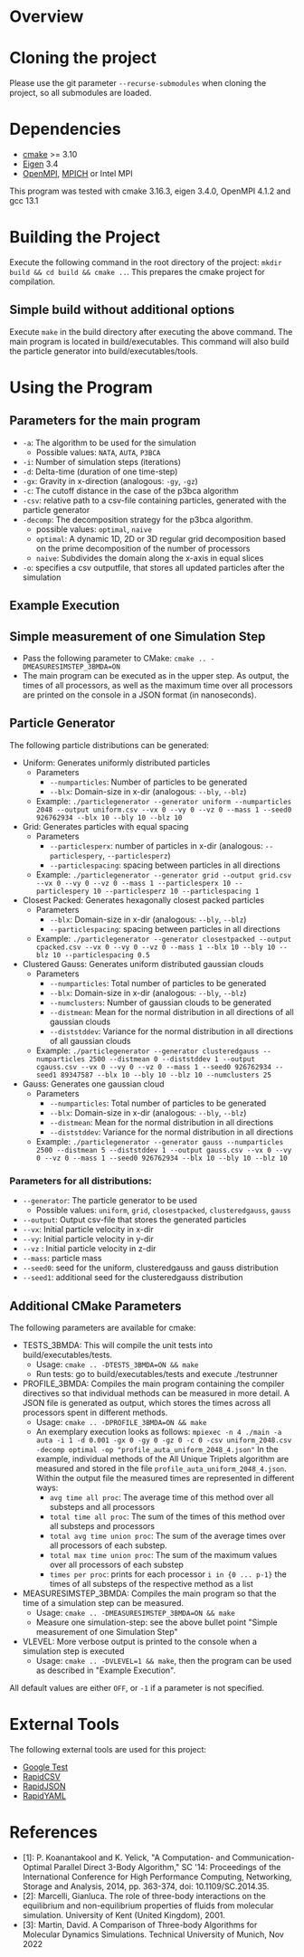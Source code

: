 # Overview

# Cloning the project
Please use the git parameter ```--recurse-submodules``` when cloning the project, so all submodules are loaded.

# Dependencies
- [cmake](https://cmake.org/) >= 3.10 
- [Eigen](https://eigen.tuxfamily.org/index.php?title=Main_Page) 3.4
- [OpenMPI](https://www.open-mpi.org/), [MPICH](https://www.mpich.org/) or Intel MPI

This program was tested with cmake 3.16.3, eigen 3.4.0, OpenMPI 4.1.2 and gcc 13.1

# Building the Project
Execute the following command in the root directory of the project: ```mkdir build && cd build && cmake ..```. This prepares the cmake project for compilation.

## Simple build without additional options
Execute `make` in the build directory after executing the above command. The main program is located in build/executables. This command will also build the particle generator into build/executables/tools.

# Using the Program

## Parameters for the main program
- `-a`: The algorithm to be used for the simulation
  - Possible values: `NATA`, `AUTA`, `P3BCA`
- `-i`: Number of simulation steps (iterations)
- `-d`: Delta-time (duration of one time-step)
- `-gx`: Gravity in x-direction (analogous: `-gy`, `-gz`)
- `-c`: The cutoff distance in the case of the p3bca algorithm
- `-csv`: relative path to a csv-file containing particles, generated with the particle generator
- `-decomp`: The decomposition strategy for the p3bca algorithm.
  - possible values: `optimal`, `naive`
  - `optimal`: A dynamic 1D, 2D or 3D regular grid decomposition based on the prime decomposition of the number of processors
  - `naive`: Subdivides the domain along the x-axis in equal slices
- `-o`: specifies a csv outputfile, that stores all updated particles after the simulation

## Example Execution

## Simple measurement of one Simulation Step
- Pass the following parameter to CMake: ```cmake .. -DMEASURESIMSTEP_3BMDA=ON```
- The main program can be executed as in the upper step. As output, the times of all processors, as well as the maximum time over all processors are printed on the console in a JSON format (in nanoseconds).

## Particle Generator
The following particle distributions can be generated:
- Uniform: Generates uniformly distributed particles
  - Parameters
    - `--numparticles`: Number of particles to be generated
    - `--blx`: Domain-size in x-dir (analogous: `--bly`, `--blz`)
  - Example: ```./particlegenerator --generator uniform --numparticles 2048 --output uniform.csv --vx 0 --vy 0 --vz 0 --mass 1 --seed0 926762934 --blx 10 --bly 10 --blz 10```
- Grid: Generates particles with equal spacing
  - Parameters
    - `--particlesperx`: number of particles in x-dir (analogous: `--particlespery`, `--particlesperz`)
    - `--particlespacing`: spacing between particles in all directions
  - Example: ```./particlegenerator --generator grid --output grid.csv --vx 0 --vy 0 --vz 0 --mass 1 --particlesperx 10 --particlespery 10 --particlesperz 10 --particlespacing 1```
- Closest Packed: Generates hexagonally closest packed particles
  - Parameters
    - `--blx`: Domain-size in x-dir (analogous: `--bly`, `--blz`)
    - `--particlespacing`: spacing between particles in all directions
  - Example: ```./particlegenerator --generator closestpacked --output cpacked.csv --vx 0 --vy 0 --vz 0 --mass 1 --blx 10 --bly 10 --blz 10 --particlespacing 0.5```
- Clustered Gauss: Generates uniform distributed gaussian clouds
  - Parameters
    - `--numparticles`: Total number of particles to be generated
    - `--blx`: Domain-size in x-dir (analogous: `--bly`, `--blz`)
    - `--numclusters`: Number of gaussian clouds to be generated
    - `--distmean`: Mean for the normal distribution in all directions of all gaussian clouds
    - `--diststddev`: Variance for the normal distribution in all directions of all gaussian clouds
  - Example: ```./particlegenerator --generator clusteredgauss --numparticles 2500 --distmean 0 --diststddev 1 --output cgauss.csv --vx 0 --vy 0 --vz 0 --mass 1 --seed0 926762934 --seed1 89347587 --blx 10 --bly 10 --blz 10 --numclusters 25```
- Gauss: Generates one gaussian cloud
  - Parameters
    - `--numparticles`: Total number of particles to be generated
    - `--blx`: Domain-size in x-dir (analogous: `--bly`, `--blz`)
    - `--distmean`: Mean for the normal distribution in all directions
    - `--diststddev`: Variance for the normal distribution  in all directions
  - Example: ```./particlegenerator --generator gauss --numparticles 2500 --distmean 5 --diststddev 1 --output gauss.csv --vx 0 --vy 0 --vz 0 --mass 1 --seed0 926762934 --blx 10 --bly 10 --blz 10```

### Parameters for all distributions:
- `--generator`: The particle generator to be used
  - Possible values: `uniform`, `grid`, `closestpacked`, `clusteredgauss`, `gauss`
- `--output`: Output csv-file that stores the generated particles
- `--vx`: Initial particle velocity in x-dir
- `--vy`: Initial particle velocity in y-dir
- `--vz` : Initial particle velocity in z-dir
- `--mass`: particle mass
- `--seed0`: seed for the uniform, clusteredgauss and gauss distribution
- `--seed1`: additional seed for the clusteredgauss distribution

## Additional CMake Parameters
The following parameters are available for cmake:
- TESTS_3BMDA: This will compile the unit tests into build/executables/tests.
  - Usage: ```cmake .. -DTESTS_3BMDA=ON && make```
  - Run tests: go to build/executables/tests and execute ./testrunner
- PROFILE_3BMDA: Compiles the main program containing the compiler directives so that individual methods can be measured in more detail. A JSON file is generated as output, which stores the times across all processors spent in different methods.
  - Usage: ```cmake .. -DPROFILE_3BMDA=ON && make```
  - An exemplary execution looks as follows: `mpiexec -n 4 ./main -a auta -i 1 -d 0.001 -gx 0 -gy 0 -gz 0 -c 0 -csv uniform_2048.csv -decomp optimal -op "profile_auta_uniform_2048_4.json"`
    In the example, individual methods of the All Unique Triplets algorithm are measured and stored in the file `profile_auta_uniform_2048_4.json`. Within the output file the measured times are represented in different ways:
      - `avg time all proc`: The average time of this method over all substeps and all processors
      - `total time all proc`: The sum of the times of this method over all substeps and processors
      - `total avg time union proc`: The sum of the average times over all processors of each substep.
      - `total max time union proc`: The sum of the maximum values over all processors of each substep
      - `times per proc`: prints for each processor `i in {0 ... p-1}` the times of all substeps of the respective method as a list
- MEASURESIMSTEP_3BMDA: Compiles the main program so that the time of a simulation step can be measured. 
  - Usage: ```cmake .. -DMEASURESIMSTEP_3BMDA=ON && make```
  - Measure one simulation-step: see the above bullet point "Simple measurement of one Simulation Step"
- VLEVEL: More verbose output is printed to the console when a simulation step is executed
  - Usage: ```cmake .. -DVLEVEL=1 && make```, then the program can be used as described in "Example Execution".

All default values are either `OFF`, or `-1` if a parameter is not specified.

# External Tools
The following external tools are used for this project:
- [Google Test](https://github.com/google/googletest)
- [RapidCSV](https://github.com/d99kris/rapidcsv)
- [RapidJSON](https://rapidjson.org/)
- [RapidYAML](https://github.com/biojppm/rapidyaml)

# References
- [1]: P. Koanantakool and K. Yelick, "A Computation- and Communication-Optimal Parallel Direct 3-Body Algorithm," SC '14: Proceedings of the International Conference for High Performance Computing, Networking, Storage and Analysis, 2014, pp. 363-374, doi: 10.1109/SC.2014.35.
- [2]: Marcelli, Gianluca. The role of three-body interactions on the equilibrium and non-equilibrium properties of fluids from molecular simulation. University of Kent (United Kingdom), 2001.
- [3]: Martin, David. A Comparison of Three-body Algorithms for Molecular Dynamics Simulations. Technical University of Munich, Nov 2022